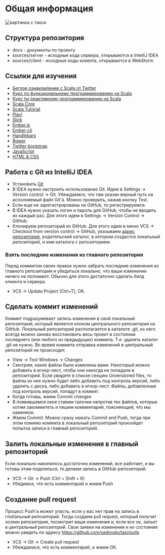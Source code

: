 # Общая информация

![картинка с такси](http://tutlink.ru/uploads/posts/2015-02/1422886299_i-worked-in-a-taxi.jpg)

## Структура репозитория

* docs - документы по проекту
* sources/server - исходные кода сервера, открываются в IntelliJ IDEA
* sources/client - исходные коды клиента, открываются в WebStorm
 
## Ссылки для изучения

* [Беглое ознакомление с Scala от Twitter](http://twitter.github.io/scala_school/ru/)
* [Курс по функциональному программированию на Scala](https://www.coursera.org/course/progfun)
* [Курс по реактивному программированию на Scala](https://www.coursera.org/course/reactive)
* [Scala Core](http://docs.scala-lang.org/overviews/?_ga=1.38818155.975264336.1424212558)
* [Scala Tutorial](http://docs.scala-lang.org/tutorials/)
* [Play!](https://playframework.com/documentation/2.3.x/Home)
* [Slick](http://slick.typesafe.com/doc/2.1.0/)
* [Ember.js](http://emberjs.com/guides/)
* [Ember-cli](http://www.ember-cli.com/#overview)
* [Handlebars](http://handlebarsjs.com/)
* [Bower](http://bower.io/)
* [Twitter bootstrap](http://getbootstrap.com/css/)
* [JavaScript](http://www.codecademy.com/en/tracks/javascript)
* [HTML & CSS](http://www.codecademy.com/en/tracks/web)

## Работа с Git из IntelliJ IDEA

* Установить [Git](http://git-scm.com/)
* В IDEA нужно настроить использование Git. Идем в Settings -> Version control -> Git. Убеждаемся, что там указан верный 
путь на исполняемый файл Git'а. Можно проверить, нажав кнопку Test.
* Если еще не зарегистрированы на GitHub, то регистрируемся. 
* В IDEA нужно указать логин и пароль для GitHub, чтобы не вводить их каждый раз. Для этого идем в Settings -> Version Control -> GitHub.
* Клонируем репозиторий из GitHub. Для этого идем в меню VCS -> Checkout from version control -> GitHub, указываем [адрес 
репозитория](https://github.com/sedovalx/taxi.git), родительский каталог, в котором создастся локальный репозиторий, и 
имя каталога с репозиторием.

### Взять последние изменения из главного репозитория

Перед коммитом своих правок нужно забрать последние изменения из главного репозитория и убедиться локально, что 
ваши изменения ничего не поломают. Обычно для этого достаточно сделать билд клиента и сервера.

* VCS -> Update Project (Ctrl+T), OK.

## Сделать коммит изменений

Коммит подразумевает запись изменения в свой локальный репозиторий, который является клоном центрального репозитория на GitHub. 
Локальный репозиторий располагается в каталоге .git, из него всегда можно заново восстановить весь проект в состоянии последнего 
(или любого из предыдущих) коммита. Т.е. удалять каталог .git не нужно. Во время коммита отправка изменений в центральный репозиторий 
не происходит.

* View -> Tool Windows -> Changes
* Смотрим, какие файлы были изменены вами. Некоторый можно добавить в игнор-лист, чтобы они никогда не попадали в репозиторий. Если увидите
в списке секцию Unversioned files, то файлы из нее нужно будет либо добавить под контроль версий, либо удалить с диска, либо добавить в 
игнор-лист. Файлы, добавленные под контроль версий, попадут в коммит.
* Когда готовы, жмем Commit changes 
* В появившемся окне ставим галочки напротив тех файлов, которые хотим закоммитеть и пишем комментарий, поясняющий, что мы наменяли. 
* Жмем Commit. Можно сразу нажать Commit and Push, тогда при этом помимо коммита в локальный репозиторий произойдет попытка записи в 
главный репозиторий.

## Залить локальные изменения в главный репозиторий

Если локально накопилось достаточно изменений, все работает, и вы готовы этим поделиться, то делаем запись в GitHub-репозиторий.

* VCS -> Git -> Push (Ctrl + Shift + K)
* Убедимся, что есть комментарий и жмем Push

## Создание pull request

Процесс Push'а может упасть, если у вас нет прав на запись в глобальный репозиторий. Тогда создаем pull request, который получит хозяин
репозитория, посмотрит ваши изменения и, если все ок, зальет в центральный репозиторий. Свои заявки на изменения и их состояние можно увидеть 
по адресу https://github.com/sedovalx/taxi/pulls

* VCS -> Git -> Create pull request
* Убеждаемся, что есть комментарий, и жмем ОК.
